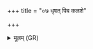 +++
title = "०७ धृषत् पिब कलशे"

+++
<details><summary>मूलम् (GR)</summary>

+++(PSK 20.31.7)+++धृषत् पिब कलशे सोमम् इन्द्र  
वृत्रहा शूर समरे वसूनाम् ।  
माध्यंदिने सवन आ जुषस्व  
रयिष्ठानो रयिम् अस्मासु धेहि ॥
</details>